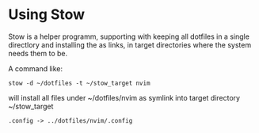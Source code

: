 # Using Stow 

Stow is a helper programm, supporting with keeping all dotfiles in a single
directlory and installing the as links, in target directories where the system
needs them to be. 

A command like:

```
stow -d ~/dotfiles -t ~/stow_target nvim
```

will install all files under ~/dotfiles/nvim as symlink into target directory
~/stow_target 

```
.config -> ../dotfiles/nvim/.config

```

